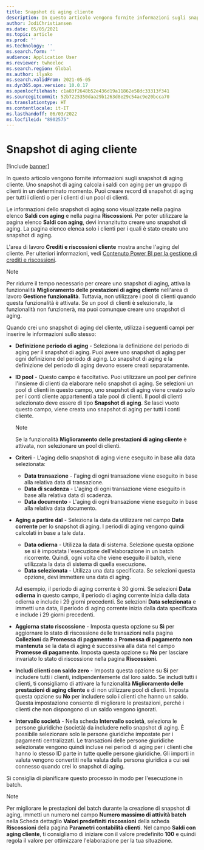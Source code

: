 ```yaml
---
title: Snapshot di aging cliente
description: In questo articolo vengono fornite informazioni sugli snapshot di aging cliente. Uno snapshot di aging calcola i saldi con aging per un gruppo di clienti in un determinato momento.
author: JodiChristiansen
ms.date: 05/05/2021
ms.topic: article
ms.prod: ''
ms.technology: ''
ms.search.form: ''
audience: Application User
ms.reviewer: twheeloc
ms.search.region: Global
ms.author: ilyako
ms.search.validFrom: 2021-05-05
ms.dyn365.ops.version: 10.0.17
ms.openlocfilehash: c1a83f2648b52e436d19a11862e58dc33313f341
ms.sourcegitcommit: 52b7225350daa29b1263d8e29c54ac9e20bcca70
ms.translationtype: HT
ms.contentlocale: it-IT
ms.lasthandoff: 06/03/2022
ms.locfileid: "8902575"
---
```

# <a name="customer-aging-snapshots"></a>Snapshot di aging cliente

[!include [banner](../includes/banner.md)]

In questo articolo vengono fornite informazioni sugli snapshot di aging cliente. Uno snapshot di aging calcola i saldi con aging per un gruppo di clienti in un determinato momento. Puoi creare record di snapshot di aging per tutti i clienti o per i clienti di un pool di clienti.

Le informazioni dello snapshot di aging sono visualizzate nella pagina elenco **Saldi con aging** e nella pagina **Riscossioni**. Per poter utilizzare la pagina elenco **Saldi con aging**, devi innanzitutto creare uno snapshot di aging. La pagina elenco elenca solo i clienti per i quali è stato creato uno snapshot di aging.

L'area di lavoro **Crediti e riscossioni cliente** mostra anche l'aging del cliente. Per ulteriori informazioni, vedi [Contenuto Power BI per la gestione di crediti e riscossioni](credit-collections-power-bi.md).

> [!NOTE]
> Per ridurre il tempo necessario per creare uno snapshot di aging, attiva la funzionalità **Miglioramento delle prestazioni di aging cliente** nell'area di lavoro **Gestione funzionalità**. Tuttavia, non utilizzare i pool di clienti quando questa funzionalità è attivata. Se un pool di clienti è selezionato, la funzionalità non funzionerà, ma puoi comunque creare uno snapshot di aging.

Quando crei uno snapshot di aging del cliente, utilizza i seguenti campi per inserire le informazioni sullo stesso:

- **Definizione periodo di aging** - Seleziona la definizione del periodo di aging per il snapshot di aging. Puoi avere uno snapshot di aging per ogni definizione del periodo di aging. Lo snapshot di aging e la definizione del periodo di aging devono essere creati separatamente.
- **ID pool** - Questo campo è facoltativo. Puoi utilizzare un pool per definire l'insieme di clienti da elaborare nello snapshot di aging. Se selezioni un pool di clienti in questo campo, uno snapshot di aging viene creato solo per i conti cliente appartenenti a tale pool di clienti. Il pool di clienti selezionato deve essere di tipo **Snapshot di aging**. Se lasci vuoto questo campo, viene creata uno snapshot di aging per tutti i conti cliente.

    > [!NOTE]
    > Se la funzionalità **Miglioramento delle prestazioni di aging cliente** è attivata, non selezionare un pool di clienti.

- **Criteri** - L'aging dello snapshot di aging viene eseguito in base alla data selezionata:

    - **Data transazione** - l'aging di ogni transazione viene eseguito in base alla relativa data di transazione.
    - **Data di scadenza** - L'aging di ogni transazione viene eseguito in base alla relativa data di scadenza.
    - **Data documento** - L'aging di ogni transazione viene eseguito in base alla relativa data documento.

- **Aging a partire dal** - Seleziona la data da utilizzare nel campo **Data corrente** per lo snapshot di aging. I periodi di aging vengono quindi calcolati in base a tale data. 

    - **Data odierna** - Utilizza la data di sistema. Selezione questa opzione se si è impostata l'esecuzione dell'elaborazione in un batch ricorrente. Quindi, ogni volta che viene eseguito il batch, viene utilizzata la data di sistema di quella esecuzione.
    - **Data selezionata** - Utilizza una data specificata. Se selezioni questa opzione, devi immettere una data di aging.

    Ad esempio, il periodo di aging corrente è 30 giorni. Se selezioni **Data odierna** in questo campo, il periodo di aging corrente inizia dalla data odierna e include i 29 giorni precedenti. Se selezioni **Data selezionata** e immetti una data, il periodo di aging corrente inizia dalla data specificata e include i 29 giorni precedenti.

- **Aggiorna stato riscossione** - Imposta questa opzione su **Sì** per aggiornare lo stato di riscossione delle transazioni nella pagina **Collezioni** da **Promessa di pagamento** a **Promessa di pagamento non mantenuta** se la data di aging è successiva alla data nel campo **Promesse di pagamento**. Imposta questa opzione su **No** per lasciare invariato lo stato di riscossione nella pagina **Riscossioni**.
- **Includi clienti con saldo zero** - Imposta questa opzione su **Sì** per includere tutti i clienti, indipendentemente dal loro saldo. Se includi tutti i clienti, ti consigliamo di attivare la funzionalità **Miglioramento delle prestazioni di aging cliente** e di non utilizzare pool di clienti. Imposta questa opzione su **No** per includere solo i clienti che hanno un saldo. Questa impostazione consente di migliorare le prestazioni, perché i clienti che non dispongono di un saldo vengono ignorati.
- **Intervallo società** - Nella scheda **Intervallo società**, seleziona le persone giuridiche (società) da includere nello snapshot di aging. È possibile selezionare solo le persone giuridiche impostate per i pagamenti centralizzati. Le transazioni delle persone giuridiche selezionate vengono quindi incluse nei periodi di aging per i clienti che hanno lo stesso ID parte in tutte quelle persone giuridiche. Gli importi in valuta vengono convertiti nella valuta della persona giuridica a cui sei connesso quando crei lo snapshot di aging.

Si consiglia di pianificare questo processo in modo per l'esecuzione in batch.

> [!NOTE]
> Per migliorare le prestazioni del batch durante la creazione di snapshot di aging, immetti un numero nel campo **Numero massimo di attività batch** nella Scheda dettaglio **Valori predefiniti riscossioni** della scheda **Riscossioni** della pagina **Parametri contabilità clienti**. Nel campo **Saldi con aging cliente**, ti consigliamo di iniziare con il valore predefinito **100** e quindi regola il valore per ottimizzare l'elaborazione per la tua situazione.

